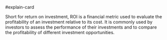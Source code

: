 #explain-card 

Short for return on investment, ROI is a financial metric used to evaluate the profitability of an investment relative to its cost. It is commonly used by investors to assess the performance of their investments and to compare the profitability of different investment opportunities.